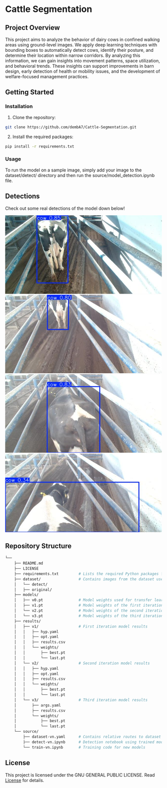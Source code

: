 # Cattle Segmentation

## Project Overview

This project aims to analyze the behavior of dairy cows in confined walking areas using ground-level images. We apply deep learning techniques with bounding boxes to automatically detect cows, identify their posture, and determine their location within narrow corridors. By analyzing this information, we can gain insights into movement patterns, space utilization, and behavioral trends. These insights can support improvements in barn design, early detection of health or mobility issues, and the development of welfare-focused management practices.

## Getting Started

### Installation

1. Clone the repository:
```bash
git clone https://github.com/dembA7/Cattle-Segmentation.git
```

2. Install the required packages:
```bash
pip install -r requirements.txt
```

### Usage

To run the model on a sample image, simply add your image to the dataset/detect/ directory and then run the source/model_detection.ipynb file.

## Detections

Check out some real detections of the model down below!

![image_1](./results/v2/detected/image0.jpg)
![image_1](./results/v2/detected/image1.jpg)
![image_1](./results/v2/detected/image2.jpg)
![image_1](./results/v2/detected/image3.jpg)

## Repository Structure

```bash
└──
    ├── README.md
    ├── LICENSE
    ├── requirements.txt         # Lists the required Python packages for the project
    ├── dataset/                 # Contains images from the dataset used to train the models
    │   └── detect/
    │   ├── original/
    ├── models/                  
    │   ├── v0.pt                # Model weights used for transfer learning
    │   ├── v1.pt                # Model weights of the first iteration model (YOLOv5)
    │   └── v2.pt                # Model weights of the second iteration model (YOLOv5 + Transfer Learning)
    │   └── v3.pt                # Model weights of the third iteration model (YOLOv11 + Extended Dataset)
    ├── results/
    │   ├── v1/                  # First iteration model results
    │   │   ├── hyp.yaml
    │   │   ├── opt.yaml
    │   │   ├── results.csv
    │   │   └── weights/
    │   │       ├── best.pt
    │   │       └── last.pt
    │   └── v2/                  # Second iteration model results
    │   │   ├── hyp.yaml
    │   │   ├── opt.yaml
    │   │   ├── results.csv
    │   │   └── weights/
    │   │       ├── best.pt
    │   │       └── last.pt
    │   └── v3/                  # Third iteration model results
    │       ├── args.yaml
    │       ├── results.csv
    │       └── weights/
    │           ├── best.pt
    │           └── last.pt
    └── source/
        ├── dataset-vn.yaml      # Contains relative routes to dataset directories based on the architecture
        ├── detect-vn.ipynb      # Detection notebook using trained models
        └── train-vn.ipynb       # Training code for new models
```

## License 

This project is licensed under the GNU GENERAL PUBLIC LICENSE. Read [License](./LICENSE) for details.